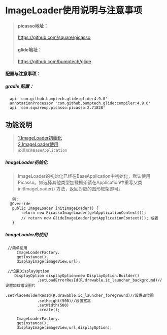 # ImageLoader使用说明与注意事项
> #### picasso地址：
> https://github.com/square/picasso
> #### glide地址：
> https://github.com/bumptech/glide


#### 配置与注意事项：
##### gradle 配置：
  ```
    api 'com.github.bumptech.glide:glide:4.9.0' 
    annotationProcessor 'com.github.bumptech.glide:compiler:4.9.0'
    api 'com.squareup.picasso:picasso:2.71828'
  ```

## 功能说明  
  > [1.ImageLoader初始化](#imageloader初始化)<br>
  > [2.ImageLoader使用](#imageloader的使用)<br>
  `必须继承BaseApplication` 


##### ImageLoader初始化 
 > ImageLoader的初始化已经在BaseApplication中初始化，默认使用 Picasso。如选择其他类型加载框架请在Application中重写父类initImageLoader() 方法，返回对应的图形框架即可。
 ```
    例：
   @Override
    public ImageLoader initImageLoader() {
        return new PicassoImageLoader(getApplicationContext());
        // return new GlideImageLoader(getApplicationContext()); 或者
    }
 ```
##### ImageLoader的使用  <br>
  ``` 
   //简单使用
       ImageLoaderFactory.
       getInstance().
       displayImage(imageView,url);
       
   //设置DisplayOption
      DisplayOption displayOption=new DisplayOption.Builder()
                .setLoadErrorResId(R.drawable.ic_launcher_background)//设置加载错误图片
                .setPlaceHolderResId(R.drawable.ic_launcher_foreground)//设置占位图
                .setHeight(500)//设置宽高
                .setWidth(500)
                .create();
                
       ImageLoaderFactory.
       getInstance().
       displayImage(imageView,url,displayOption);
  ``` 
